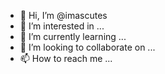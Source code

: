 - 👋 Hi, I’m @imascutes
- 👀 I’m interested in ...
- 🌱 I’m currently learning ...
- 💞️ I’m looking to collaborate on ...
- 📫 How to reach me ...

<!---
imascutes/imascutes is a ✨ special ✨ repository because its `README.md` (this file) appears on your GitHub profile.
You can click the Preview link to take a look at your changes.
--->
